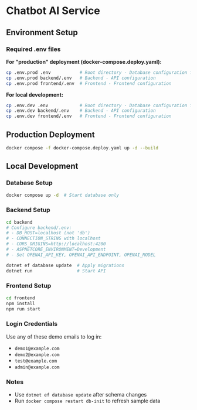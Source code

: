 # Chatbot AI Service

## Environment Setup

### Required .env files

**For "production" deployment (docker-compose.deploy.yaml):**

```bash
cp .env.prod .env           # Root directory - Database configuration for Docker
cp .env.prod backend/.env   # Backend - API configuration  
cp .env.prod frontend/.env  # Frontend - Frontend configuration
```

**For local development:**

```bash
cp .env.dev .env            # Root directory - Database configuration for Docker
cp .env.dev backend/.env    # Backend - API configuration  
cp .env.dev frontend/.env   # Frontend - Frontend configuration
```

## Production Deployment

```bash
docker compose -f docker-compose.deploy.yaml up -d --build
```

## Local Development

### Database Setup

```bash
docker compose up -d  # Start database only
```

### Backend Setup

```bash
cd backend
# Configure backend/.env:
# - DB_HOST=localhost (not 'db')
# - CONNECTION_STRING with localhost
# - CORS_ORIGINS=http://localhost:4200
# - ASPNETCORE_ENVIRONMENT=Development
# - Set OPENAI_API_KEY, OPENAI_API_ENDPOINT, OPENAI_MODEL

dotnet ef database update  # Apply migrations
dotnet run                 # Start API
```

### Frontend Setup

```bash
cd frontend
npm install
npm run start
```

### Login Credentials

Use any of these demo emails to log in:

- `demo1@example.com`
- `demo2@example.com`  
- `test@example.com`
- `admin@example.com`

### Notes

- Use `dotnet ef database update` after schema changes
- Run `docker compose restart db-init` to refresh sample data
